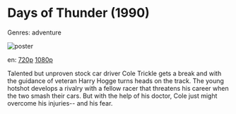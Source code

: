 # Days of Thunder (1990)

Genres: adventure

![poster](http://image.tmdb.org/t/p/w500/jNw4mKvTW3lSDOv9Ruiph6EQqXj.jpg)

en:
  [720p](magnet:?xt=urn:btih:E73B52A42C5B082EDFFE2F9489882537D4860D22&tr=udp://glotorrents.pw:6969/announce&tr=udp://tracker.opentrackr.org:1337/announce&tr=udp://torrent.gresille.org:80/announce&tr=udp://tracker.openbittorrent.com:80&tr=udp://tracker.coppersurfer.tk:6969&tr=udp://tracker.leechers-paradise.org:6969&tr=udp://p4p.arenabg.ch:1337&tr=udp://tracker.internetwarriors.net:1337)
  [1080p](magnet:?xt=urn:btih:30ECF6CB57B3D5BC2A2EE2262FE140D5C051D071&tr=udp://glotorrents.pw:6969/announce&tr=udp://tracker.opentrackr.org:1337/announce&tr=udp://torrent.gresille.org:80/announce&tr=udp://tracker.openbittorrent.com:80&tr=udp://tracker.coppersurfer.tk:6969&tr=udp://tracker.leechers-paradise.org:6969&tr=udp://p4p.arenabg.ch:1337&tr=udp://tracker.internetwarriors.net:1337)
  


Talented but unproven stock car driver Cole Trickle gets a break and with the guidance of veteran Harry Hogge turns heads on the track. The young hotshot develops a rivalry with a fellow racer that threatens his career when the two smash their cars. But with the help of his doctor, Cole just might overcome his injuries-- and his fear.